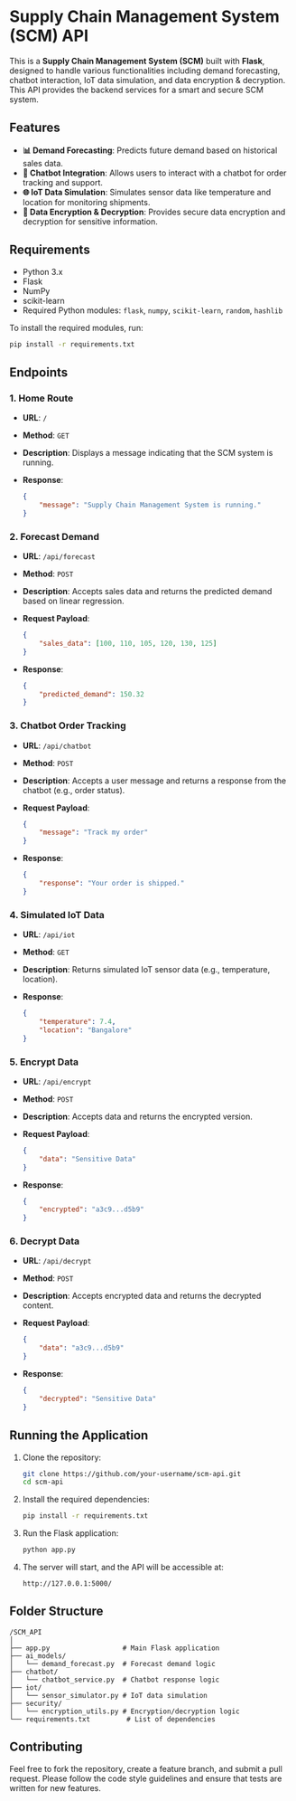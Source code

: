 

# Supply Chain Management System (SCM) API

This is a **Supply Chain Management System (SCM)** built with **Flask**, designed to handle various functionalities including demand forecasting, chatbot interaction, IoT data simulation, and data encryption & decryption. This API provides the backend services for a smart and secure SCM system.

## Features

* **📊 Demand Forecasting**: Predicts future demand based on historical sales data.
* **💬 Chatbot Integration**: Allows users to interact with a chatbot for order tracking and support.
* **🌐 IoT Data Simulation**: Simulates sensor data like temperature and location for monitoring shipments.
* **🔐 Data Encryption & Decryption**: Provides secure data encryption and decryption for sensitive information.

## Requirements

* Python 3.x
* Flask
* NumPy
* scikit-learn
* Required Python modules: `flask`, `numpy`, `scikit-learn`, `random`, `hashlib`

To install the required modules, run:

```bash
pip install -r requirements.txt
```

## Endpoints

### 1. **Home Route**

* **URL**: `/`
* **Method**: `GET`
* **Description**: Displays a message indicating that the SCM system is running.
* **Response**:

  ```json
  {
      "message": "Supply Chain Management System is running."
  }
  ```

### 2. **Forecast Demand**

* **URL**: `/api/forecast`
* **Method**: `POST`
* **Description**: Accepts sales data and returns the predicted demand based on linear regression.
* **Request Payload**:

  ```json
  {
      "sales_data": [100, 110, 105, 120, 130, 125]
  }
  ```
* **Response**:

  ```json
  {
      "predicted_demand": 150.32
  }
  ```

### 3. **Chatbot Order Tracking**

* **URL**: `/api/chatbot`
* **Method**: `POST`
* **Description**: Accepts a user message and returns a response from the chatbot (e.g., order status).
* **Request Payload**:

  ```json
  {
      "message": "Track my order"
  }
  ```
* **Response**:

  ```json
  {
      "response": "Your order is shipped."
  }
  ```

### 4. **Simulated IoT Data**

* **URL**: `/api/iot`
* **Method**: `GET`
* **Description**: Returns simulated IoT sensor data (e.g., temperature, location).
* **Response**:

  ```json
  {
      "temperature": 7.4,
      "location": "Bangalore"
  }
  ```

### 5. **Encrypt Data**

* **URL**: `/api/encrypt`
* **Method**: `POST`
* **Description**: Accepts data and returns the encrypted version.
* **Request Payload**:

  ```json
  {
      "data": "Sensitive Data"
  }
  ```
* **Response**:

  ```json
  {
      "encrypted": "a3c9...d5b9"
  }
  ```

### 6. **Decrypt Data**

* **URL**: `/api/decrypt`
* **Method**: `POST`
* **Description**: Accepts encrypted data and returns the decrypted content.
* **Request Payload**:

  ```json
  {
      "data": "a3c9...d5b9"
  }
  ```
* **Response**:

  ```json
  {
      "decrypted": "Sensitive Data"
  }
  ```

## Running the Application

1. Clone the repository:

   ```bash
   git clone https://github.com/your-username/scm-api.git
   cd scm-api
   ```

2. Install the required dependencies:

   ```bash
   pip install -r requirements.txt
   ```

3. Run the Flask application:

   ```bash
   python app.py
   ```

4. The server will start, and the API will be accessible at:

   ```
   http://127.0.0.1:5000/
   ```

## Folder Structure

```plaintext
/SCM_API
│
├── app.py                  # Main Flask application
├── ai_models/
│   └── demand_forecast.py  # Forecast demand logic
├── chatbot/
│   └── chatbot_service.py  # Chatbot response logic
├── iot/
│   └── sensor_simulator.py # IoT data simulation
├── security/
│   └── encryption_utils.py # Encryption/decryption logic
└── requirements.txt         # List of dependencies
```

## Contributing

Feel free to fork the repository, create a feature branch, and submit a pull request. Please follow the code style guidelines and ensure that tests are written for new features.

